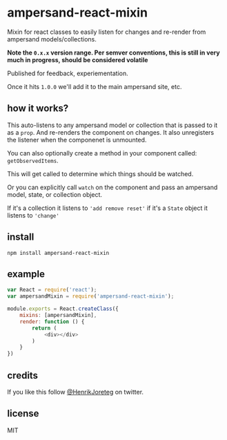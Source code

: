 # ampersand-react-mixin

Mixin for react classes to easily listen for changes and re-render from ampersand models/collections.

**Note the `0.x.x` version range. Per semver conventions, this is still in very much in progress, should be considered volatile**

Published for feedback, experiementation.

Once it hits `1.0.0` we'll add it to the main ampersand site, etc.

## how it works?

This auto-listens to any ampersand model or collection that is passed to it as a `prop`. And re-renders the component on changes. It also unregisters the listener when the componenet is unmounted.

You can also optionally create a method in your component called: `getObservedItems`.

This will get called to determine which things should be watched.

Or you can explicitly call `watch` on the component and pass an ampersand model, state, or collection object.

If it's a collection it listens to `'add remove reset'` if it's a `State` object it listens to `'change'`

## install

```
npm install ampersand-react-mixin
```

## example

```javascript
var React = require('react');
var ampersandMixin = require('ampersand-react-mixin');

module.exports = React.createClass({
    mixins: [ampersandMixin],
    render: function () {
        return (
            <div></div>
        )
    }
})

```

## credits

If you like this follow [@HenrikJoreteg](http://twitter.com/henrikjoreteg) on twitter.

## license

MIT

